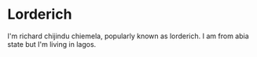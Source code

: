 # Lorderich
I'm richard chijindu chiemela, popularly known as lorderich. I am from abia state but I'm living in lagos.
